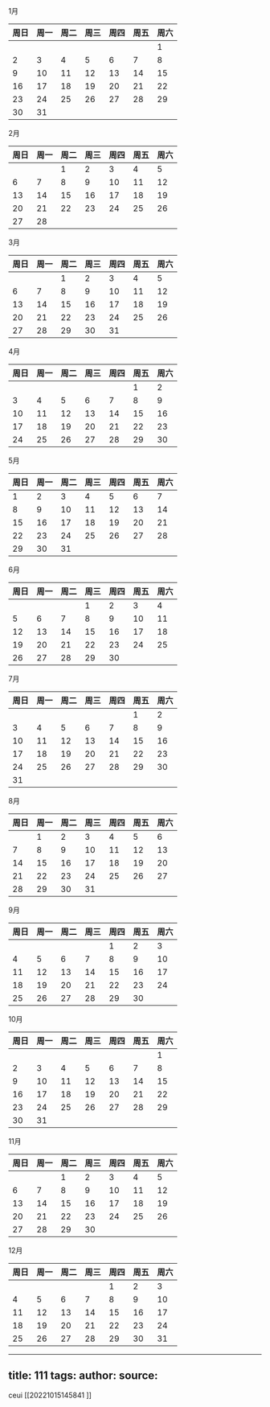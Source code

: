 
1月

|  周日  |  周一  |  周二  |  周三  |  周四  |  周五  |  周六  |
|  --  |  --  |  --  |  --  |  --  |  --  |  --  |
|      |      |      |      |      |      |  1  |
|  2  |  3  |  4  |  5  |  6  |  7  |  8  |
|  9  |  10  |  11  |  12  |  13  |  14  |  15  |
|  16  |  17  |  18  |  19  |  20  |  21  |  22  |
|  23  |  24  |  25  |  26  |  27  |  28  |  29  |
|  30  |  31  |      |      |      |      |      |

2月

|  周日  |  周一  |  周二  |  周三  |  周四  |  周五  |  周六  |
|  --  |  --  |  --  |  --  |  --  |  --  |  --  |
|      |      |  1  |  2  |  3  |  4  |  5  |
|  6  |  7  |  8  |  9  |  10  |  11  |  12  |
|  13  |  14  |  15  |  16  |  17  |  18  |  19  |
|  20  |  21  |  22  |  23  |  24  |  25  |  26  |
|  27  |  28  |      |      |      |      |      |

3月

|  周日  |  周一  |  周二  |  周三  |  周四  |  周五  |  周六  |
|  --  |  --  |  --  |  --  |  --  |  --  |  --  |
|      |      |  1  |  2  |  3  |  4  |  5  |
|  6  |  7  |  8  |  9  |  10  |  11  |  12  |
|  13  |  14  |  15  |  16  |  17  |  18  |  19  |
|  20  |  21  |  22  |  23  |  24  |  25  |  26  |
|  27  |  28  |  29  |  30  |  31  |      |      |

4月

|  周日  |  周一  |  周二  |  周三  |  周四  |  周五  |  周六  |
|  --  |  --  |  --  |  --  |  --  |  --  |  --  |
|      |      |      |      |      |  1  |  2  |
|  3  |  4  |  5  |  6  |  7  |  8  |  9  |
|  10  |  11  |  12  |  13  |  14  |  15  |  16  |
|  17  |  18  |  19  |  20  |  21  |  22  |  23  |
|  24  |  25  |  26  |  27  |  28  |  29  |  30  |

5月

|  周日  |  周一  |  周二  |  周三  |  周四  |  周五  |  周六  |
|  --  |  --  |  --  |  --  |  --  |  --  |  --  |
|  1  |  2  |  3  |  4  |  5  |  6  |  7  |
|  8  |  9  |  10  |  11  |  12  |  13  |  14  |
|  15  |  16  |  17  |  18  |  19  |  20  |  21  |
|  22  |  23  |  24  |  25  |  26  |  27  |  28  |
|  29  |  30  |  31  |      |      |      |      |

6月

|  周日  |  周一  |  周二  |  周三  |  周四  |  周五  |  周六  |
|  --  |  --  |  --  |  --  |  --  |  --  |  --  |
|      |      |      |  1  |  2  |  3  |  4  |
|  5  |  6  |  7  |  8  |  9  |  10  |  11  |
|  12  |  13  |  14  |  15  |  16  |  17  |  18  |
|  19  |  20  |  21  |  22  |  23  |  24  |  25  |
|  26  |  27  |  28  |  29  |  30  |      |      |

7月

|  周日  |  周一  |  周二  |  周三  |  周四  |  周五  |  周六  |
|  --  |  --  |  --  |  --  |  --  |  --  |  --  |
|      |      |      |      |      |  1  |  2  |
|  3  |  4  |  5  |  6  |  7  |  8  |  9  |
|  10  |  11  |  12  |  13  |  14  |  15  |  16  |
|  17  |  18  |  19  |  20  |  21  |  22  |  23  |
|  24  |  25  |  26  |  27  |  28  |  29  |  30  |
|  31  |      |      |      |      |      |      |

8月

|  周日  |  周一  |  周二  |  周三  |  周四  |  周五  |  周六  |
|  --  |  --  |  --  |  --  |  --  |  --  |  --  |
|      |  1  |  2  |  3  |  4  |  5  |  6  |
|  7  |  8  |  9  |  10  |  11  |  12  |  13  |
|  14  |  15  |  16  |  17  |  18  |  19  |  20  |
|  21  |  22  |  23  |  24  |  25  |  26  |  27  |
|  28  |  29  |  30  |  31  |      |      |      |

9月

|  周日  |  周一  |  周二  |  周三  |  周四  |  周五  |  周六  |
|  --  |  --  |  --  |  --  |  --  |  --  |  --  |
|      |      |      |      |  1  |  2  |  3  |
|  4  |  5  |  6  |  7  |  8  |  9  |  10  |
|  11  |  12  |  13  |  14  |  15  |  16  |  17  |
|  18  |  19  |  20  |  21  |  22  |  23  |  24  |
|  25  |  26  |  27  |  28  |  29  |  30  |      |

10月

|  周日  |  周一  |  周二  |  周三  |  周四  |  周五  |  周六  |
|  --  |  --  |  --  |  --  |  --  |  --  |  --  |
|      |      |      |      |      |      |  1  |
|  2  |  3  |  4  |  5  |  6  |  7  |  8  |
|  9  |  10  |  11  |  12  |  13  |  14  |  15  |
|  16  |  17  |  18  |  19  |  20  |  21  |  22  |
|  23  |  24  |  25  |  26  |  27  |  28  |  29  |
|  30  |  31  |      |      |      |      |      |

11月

|  周日  |  周一  |  周二  |  周三  |  周四  |  周五  |  周六  |
|  --  |  --  |  --  |  --  |  --  |  --  |  --  |
|      |      |  1  |  2  |  3  |  4  |  5  |
|  6  |  7  |  8  |  9  |  10  |  11  |  12  |
|  13  |  14  |  15  |  16  |  17  |  18  |  19  |
|  20  |  21  |  22  |  23  |  24  |  25  |  26  |
|  27  |  28  |  29  |  30  |      |      |      |

12月

|  周日  |  周一  |  周二  |  周三  |  周四  |  周五  |  周六  |
|  --  |  --  |  --  |  --  |  --  |  --  |  --  |
|      |      |      |      |  1  |  2  |  3  |
|  4  |  5  |  6  |  7  |  8  |  9  |  10  |
|  11  |  12  |  13  |  14  |  15  |  16  |  17  |
|  18  |  19  |  20  |  21  |  22  |  23  |  24  |
|  25  |  26  |  27  |  28  |  29  |  30  |  31  |

---
title: 111
tags: 
author: 
source: 
---
ceui
[[20221015145841 ]]
